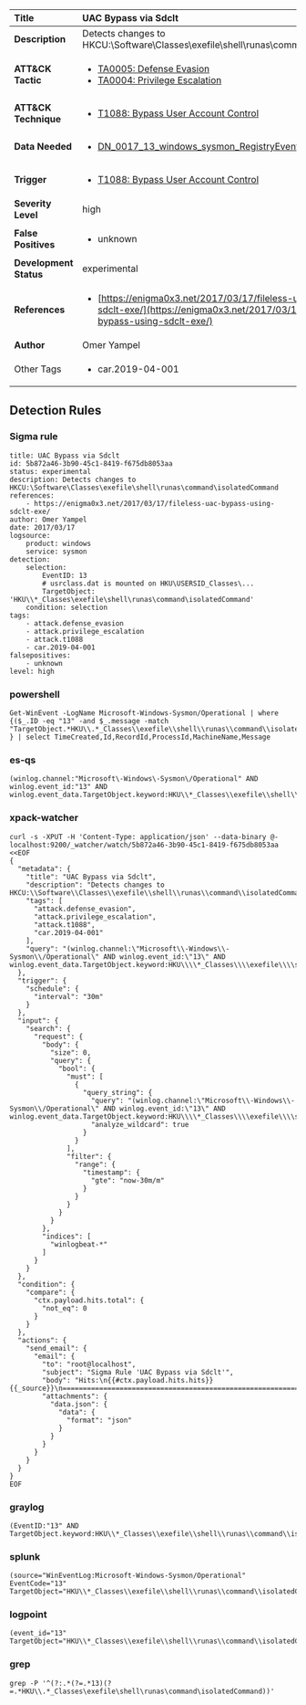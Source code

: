 | Title                    | UAC Bypass via Sdclt       |
|:-------------------------|:------------------|
| **Description**          | Detects changes to HKCU:\Software\Classes\exefile\shell\runas\command\isolatedCommand |
| **ATT&amp;CK Tactic**    |  <ul><li>[TA0005: Defense Evasion](https://attack.mitre.org/tactics/TA0005)</li><li>[TA0004: Privilege Escalation](https://attack.mitre.org/tactics/TA0004)</li></ul>  |
| **ATT&amp;CK Technique** | <ul><li>[T1088: Bypass User Account Control](https://attack.mitre.org/techniques/T1088)</li></ul>  |
| **Data Needed**          | <ul><li>[DN_0017_13_windows_sysmon_RegistryEvent](../Data_Needed/DN_0017_13_windows_sysmon_RegistryEvent.md)</li></ul>  |
| **Trigger**              | <ul><li>[T1088: Bypass User Account Control](../Triggers/T1088.md)</li></ul>  |
| **Severity Level**       | high |
| **False Positives**      | <ul><li>unknown</li></ul>  |
| **Development Status**   | experimental |
| **References**           | <ul><li>[https://enigma0x3.net/2017/03/17/fileless-uac-bypass-using-sdclt-exe/](https://enigma0x3.net/2017/03/17/fileless-uac-bypass-using-sdclt-exe/)</li></ul>  |
| **Author**               | Omer Yampel |
| Other Tags           | <ul><li>car.2019-04-001</li></ul> | 

## Detection Rules

### Sigma rule

```
title: UAC Bypass via Sdclt
id: 5b872a46-3b90-45c1-8419-f675db8053aa
status: experimental
description: Detects changes to HKCU:\Software\Classes\exefile\shell\runas\command\isolatedCommand
references:
    - https://enigma0x3.net/2017/03/17/fileless-uac-bypass-using-sdclt-exe/
author: Omer Yampel
date: 2017/03/17
logsource:
    product: windows
    service: sysmon
detection:
    selection:
        EventID: 13
        # usrclass.dat is mounted on HKU\USERSID_Classes\...
        TargetObject: 'HKU\\*_Classes\exefile\shell\runas\command\isolatedCommand'
    condition: selection
tags:
    - attack.defense_evasion
    - attack.privilege_escalation
    - attack.t1088
    - car.2019-04-001
falsepositives:
    - unknown
level: high

```





### powershell
    
```
Get-WinEvent -LogName Microsoft-Windows-Sysmon/Operational | where {($_.ID -eq "13" -and $_.message -match "TargetObject.*HKU\\.*_Classes\\exefile\\shell\\runas\\command\\isolatedCommand") } | select TimeCreated,Id,RecordId,ProcessId,MachineName,Message
```


### es-qs
    
```
(winlog.channel:"Microsoft\-Windows\-Sysmon\/Operational" AND winlog.event_id:"13" AND winlog.event_data.TargetObject.keyword:HKU\\*_Classes\\exefile\\shell\\runas\\command\\isolatedCommand)
```


### xpack-watcher
    
```
curl -s -XPUT -H 'Content-Type: application/json' --data-binary @- localhost:9200/_watcher/watch/5b872a46-3b90-45c1-8419-f675db8053aa <<EOF
{
  "metadata": {
    "title": "UAC Bypass via Sdclt",
    "description": "Detects changes to HKCU:\\Software\\Classes\\exefile\\shell\\runas\\command\\isolatedCommand",
    "tags": [
      "attack.defense_evasion",
      "attack.privilege_escalation",
      "attack.t1088",
      "car.2019-04-001"
    ],
    "query": "(winlog.channel:\"Microsoft\\-Windows\\-Sysmon\\/Operational\" AND winlog.event_id:\"13\" AND winlog.event_data.TargetObject.keyword:HKU\\\\*_Classes\\\\exefile\\\\shell\\\\runas\\\\command\\\\isolatedCommand)"
  },
  "trigger": {
    "schedule": {
      "interval": "30m"
    }
  },
  "input": {
    "search": {
      "request": {
        "body": {
          "size": 0,
          "query": {
            "bool": {
              "must": [
                {
                  "query_string": {
                    "query": "(winlog.channel:\"Microsoft\\-Windows\\-Sysmon\\/Operational\" AND winlog.event_id:\"13\" AND winlog.event_data.TargetObject.keyword:HKU\\\\*_Classes\\\\exefile\\\\shell\\\\runas\\\\command\\\\isolatedCommand)",
                    "analyze_wildcard": true
                  }
                }
              ],
              "filter": {
                "range": {
                  "timestamp": {
                    "gte": "now-30m/m"
                  }
                }
              }
            }
          }
        },
        "indices": [
          "winlogbeat-*"
        ]
      }
    }
  },
  "condition": {
    "compare": {
      "ctx.payload.hits.total": {
        "not_eq": 0
      }
    }
  },
  "actions": {
    "send_email": {
      "email": {
        "to": "root@localhost",
        "subject": "Sigma Rule 'UAC Bypass via Sdclt'",
        "body": "Hits:\n{{#ctx.payload.hits.hits}}{{_source}}\n================================================================================\n{{/ctx.payload.hits.hits}}",
        "attachments": {
          "data.json": {
            "data": {
              "format": "json"
            }
          }
        }
      }
    }
  }
}
EOF

```


### graylog
    
```
(EventID:"13" AND TargetObject.keyword:HKU\\*_Classes\\exefile\\shell\\runas\\command\\isolatedCommand)
```


### splunk
    
```
(source="WinEventLog:Microsoft-Windows-Sysmon/Operational" EventCode="13" TargetObject="HKU\\*_Classes\\exefile\\shell\\runas\\command\\isolatedCommand")
```


### logpoint
    
```
(event_id="13" TargetObject="HKU\\*_Classes\\exefile\\shell\\runas\\command\\isolatedCommand")
```


### grep
    
```
grep -P '^(?:.*(?=.*13)(?=.*HKU\\.*_Classes\exefile\shell\runas\command\isolatedCommand))'
```



